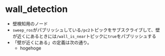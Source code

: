 # wall_detection

- 壁検知用のノード
- `sweep_ros`がパブリッシュしている`/pc2`トピックをサブスクライブして、壁が近くにあるときには`/wall_is_near`トピックに`true`をパブリッシュする
- 「壁が近くにある」の定義は次の通り。
    - hogehoge
